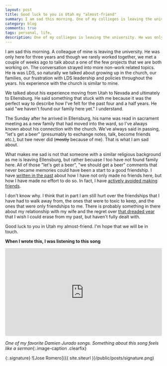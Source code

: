 ```yaml
---
layout: post
title: Good luck to you in Utah my "almost-friend"
summary: I am sad this morning. One of my collieges is leaving the university. He was only here for three years and we rarely worked together. We met a couple of weeks ago to talk about a project of remorse over having stolen it, I was grateful to have found the Black Crowes because of it.
category: blog
comments: true
tags: personal, life,
description: One of my collieges is leaving the university. He was only here for three years and we rarely worked together. We met a couple of weeks ago to talk about a project that we are both working on and the conversation strayed into more non-work related topics.
---
```


I am sad this morning. A colleague of mine is leaving the university. He was only here for three years and though we rarely worked together, we met a couple of weeks ago to talk about a one of the few projects that we are both working on. The conversation strayed into more non-work related topics. He <strike>is</strike> was LDS, so naturally we talked about growing up in the church, our families, our frustration with LDS leadership and policies throughout the years. his experience with the church is similar to mine.

We talked about his experience moving from Utah to Nevada and ultimately to Ellensburg. He said something that stuck with me because it was the perfect way to describe how I've felt for the past four and a half years. He said "we haven't found our family here yet." I understand.

The Sunday after he arrived in Ellensburg, his name was read in sacrament meeting as a new family that had moved into the ward, so I've always known about his connection with the church. We've always said in passing, "let's get a beer" (presumably to exchange notes, talk, become friends etc.), but twe never did (<strike>mostly</strike> because of me). That is what I am sad about.

What makes me sad is not that someone with a similar religious background as me is leaving Ellensburg, but rather becuase I too have not found family here. All of those "let's get a beer", "we should get a beer" comments that never became memories could have been a start to a good friendship. I have [written in the past](http://martyromero.me/fall-reflections-one-nine) about how I have not only made no friends here, but how I have made no effort to do so. In fact, I have [actively avoided making friends](http://martyromero.me/depression-loneliness-and-guilt).

I don't know why. I think that in part I am still hurt over the friendships that I have had to walk away from, the ones that were to toxic to keep, and the ones that were only friendships to me. There is probably something in there about my relationship with my wife and the regret over [that dreaded year](http://martyromero.me/depression-loneliness-and-guilt) that I wish I could erase from my past, but haven't fully dealt with.

Good luck to you in Utah my almost-friend. I'm hope that we will be in touch.

**When I wrote this, I was listening to this song**

 <style>.embed-container { position: relative; padding-bottom: 56.25%; height: 0; overflow: hidden; max-width: 100%; } .embed-container iframe, .embed-container object, .embed-container embed { position: absolute; top: 0; left: 0; width: 100%; height: 100%; }</style>
<div class='embed-container'><iframe src='https://www.youtube.com/embed/bS9iMmBepw0?rel=0&amp;t=20s&amp;showinfo=0' frameborder='0' allowfullscreen></iframe></div>

_One of my favorite Damien Jurado songs. Something about this song feels like a sermon_{:.image-caption .clearfix}

{:.signature}
![Jose Romero]({{ site.siteurl }}/public/posts/signature.png)
